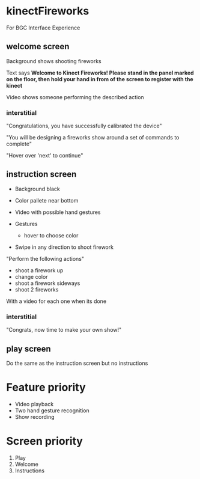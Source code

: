 # kinectFireworks

For BGC Interface Experience

## welcome screen

  Background shows shooting fireworks

  Text says **Welcome to Kinect Fireworks! Please stand in the panel marked on the floor, then hold your hand in from of the screen to register with the kinect**

  Video shows someone performing the described action

### interstitial

  "Congratulations, you have successfully calibrated the device"

  "You will be designing a fireworks show around a set of commands to complete"

  "Hover over 'next' to continue"

## instruction screen

   * Background black
   * Color pallete near bottom
   * Video with possible hand gestures

   * Gestures
     * hover to choose color

   * Swipe in any direction to shoot firework

   "Perform the following actions"

   - shoot a firework up
   - change color
   - shoot a firework sideways
   - shoot 2 fireworks

   With a video for each one when its done

### interstitial

  "Congrats, now time to make your own show!"

## play screen

  Do the same as the instruction screen but no instructions

# Feature priority

  - Video playback
  - Two hand gesture recognition
  - Show recording

# Screen priority

  1. Play
  2. Welcome
  3. Instructions
